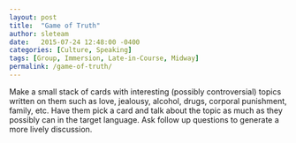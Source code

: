 ```yaml
---
layout: post
title:  "Game of Truth"
author: sleteam
date:   2015-07-24 12:48:00 -0400
categories: [Culture, Speaking]
tags: [Group, Immersion, Late-in-Course, Midway]
permalink: /game-of-truth/
---
```

Make a small stack of cards with interesting (possibly controversial) topics written on them such as love, jealousy, alcohol, drugs, corporal punishment, family, etc. Have them pick a card and talk about the topic as much as they possibly can in the target language. Ask follow up questions to generate a more lively discussion.